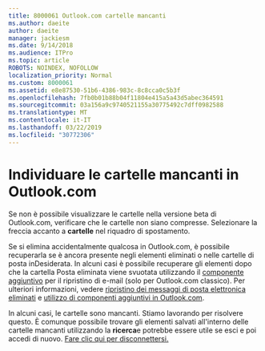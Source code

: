 ```yaml
---
title: 8000061 Outlook.com cartelle mancanti
ms.author: daeite
author: daeite
manager: jackiesm
ms.date: 9/14/2018
ms.audience: ITPro
ms.topic: article
ROBOTS: NOINDEX, NOFOLLOW
localization_priority: Normal
ms.custom: 8000061
ms.assetid: e8e87530-51b6-4386-983c-8c8cca0c5b3f
ms.openlocfilehash: 7fb0b01b88b04f11804e415a5a43d5abec364591
ms.sourcegitcommit: 03a156a9c9740521155a30775492c7dff0982588
ms.translationtype: MT
ms.contentlocale: it-IT
ms.lasthandoff: 03/22/2019
ms.locfileid: "30772306"
---
```

# <a name="find-missing-folders-in-outlookcom"></a>Individuare le cartelle mancanti in Outlook.com

Se non è possibile visualizzare le cartelle nella versione beta di Outlook.com, verificare che le cartelle non siano compresse. Selezionare la freccia accanto a **cartelle** nel riquadro di spostamento. 
  
Se si elimina accidentalmente qualcosa in Outlook.com, è possibile recuperarla se è ancora presente negli elementi eliminati o nelle cartelle di posta inDesiderata. In alcuni casi è possibile recuperare gli elementi dopo che la cartella Posta eliminata viene svuotata utilizzando il [componente aggiuntivo](https://appsource.microsoft.com/product/office/WA104380447) per il ripristino di e-mail (solo per Outlook.com classico). Per ulteriori informazioni, vedere [ripristino dei messaggi di posta elettronica eliminati](https://support.office.com/article/cf06ab1b-ae0b-418c-a4d9-4e895f83ed50) e [utilizzo di componenti aggiuntivi in Outlook.com](https://support.office.com/article/a5672109-e4f3-4119-abea-72323e9653cf).
  
In alcuni casi, le cartelle sono mancanti. Stiamo lavorando per risolvere questo. È comunque possibile trovare gli elementi salvati all'interno delle cartelle mancanti utilizzando la **ricerca**e potrebbe essere utile se esci e poi accedi di nuovo. [Fare clic qui per disconnettersi.](https://login.live.com/logout.srf)
  

